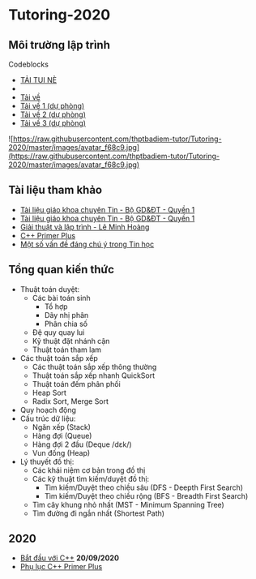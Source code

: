 # Tutoring-2020

## Môi trường lập trình

Codeblocks  

* [TẢI TUI NÈ](https://drive.google.com/file/d/1Tsq9_A6Hw0haur52Vue93JmVb6WvbSLg/view?usp=sharing)
* <br>
* [Tải về](https://www.fosshub.com/Code-Blocks.html?dwl=codeblocks-20.03mingw-nosetup.zip)
* [Tải về 1 (dự phòng)](https://sourceforge.net/projects/codeblocks/files/Binaries/20.03/Windows/codeblocks-20.03mingw-nosetup.zip/download)
* [Tải về 2 (dự phòng)](https://www.fosshub.com/Code-Blocks.html?dwl=codeblocks-20.03mingw-setup.exe)
* [Tải về 3 (dự phòng)](https://sourceforge.net/projects/codeblocks/files/Binaries/20.03/Windows/codeblocks-20.03mingw-setup.exe/download)

![https://raw.githubusercontent.com/thptbadiem-tutor/Tutoring-2020/master/images/avatar_f68c9.jpg](https://raw.githubusercontent.com/thptbadiem-tutor/Tutoring-2020/master/images/avatar_f68c9.jpg)

## Tài liệu tham khảo

* [Tài liệu giáo khoa chuyên Tin - Bộ GD&ĐT - Quyền 1](https://goo.gl/QQMRN4)
* [Tài liệu giáo khoa chuyên Tin - Bộ GD&ĐT - Quyền 1](https://drive.google.com/file/d/1Nh-X1uDHCNH_29JSuZJv8WzYGnrkUg6b/view?usp=sharing)
* [Giải thuật và lập trình - Lê Minh Hoàng](https://goo.gl/ZQeofV)
* [C++ Primer Plus](https://drive.google.com/file/d/18YPbl3WxlUW6oUXvQDKDZQZbwDbriBeJ/view?usp=sharing)
* [Một số vấn đề đáng chú ý trong Tin học](https://drive.google.com/file/d/1k-EZi6J9Sxi92YhHkDAjTkqwJt3EWMIV/view?usp=sharing)

## Tổng quan kiến thức

* Thuật toán duyệt:
    * Các bài toán sinh 
        * Tổ hợp
        * Dãy nhị phân
        * Phân chia số
    * Đệ quy quay lui
    * Kỹ thuật đặt nhánh cận
    * Thuật toán tham lam
* Các thuật toán sắp xếp
    * Các thuật toán sắp xếp thông thường
    * Thuật toán sắp xếp nhanh QuickSort
    * Thuật toán đếm phân phối
    * Heap Sort
    * Radix Sort, Merge Sort
* Quy hoạch động
* Cấu trúc dữ liệu:
    * Ngăn xếp (Stack)
    * Hàng đợi (Queue)
    * Hàng đợi 2 đầu (Deque /dɛk/)
    * Vun đống (Heap)
* Lý thuyết đồ thị:
    * Các khái niệm cơ bản trong đồ thị
    * Các kỹ thuật tìm kiếm/duyệt đồ thị:
        * Tìm kiếm/Duyệt theo chiều sâu (DFS - Deepth First Search)
        * Tìm kiếm/Duyệt theo chiều rộng (BFS - Breadth First Search)
    * Tìm cây khung nhỏ nhất (MST - Minimum Spanning Tree)
    * Tìm đường đi ngắn nhất (Shortest Path)

## 2020

* [Bắt đầu với C++](https://github.com/thptbadiem-tutor/Tutoring-2020/blob/master/setting_out_to_cpp.md) **20/09/2020**
* [Phụ lục C++ Primer Plus](https://github.com/thptbadiem-tutor/Tutoring-2020/blob/master/cpp_primer_appendix.md)
